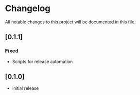 # Changelog

All notable changes to this project will be documented in this file.

## [0.1.1]

### Fixed

- Scripts for release automation

## [0.1.0]

- Initial release
